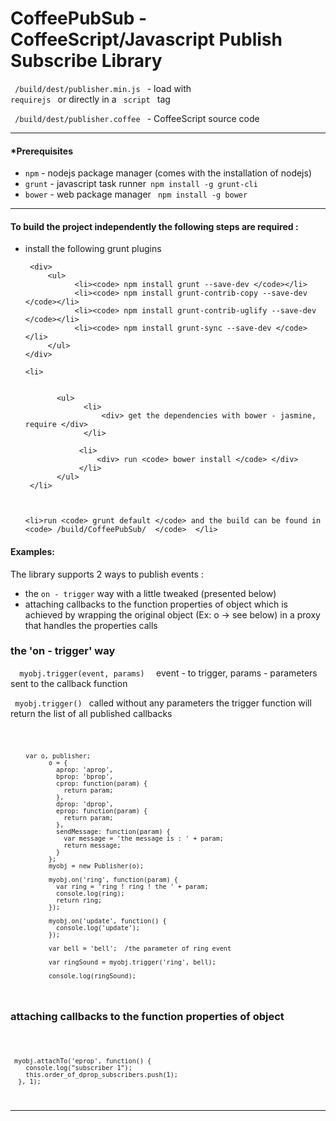 CoffeePubSub - CoffeeScript/Javascript Publish Subscribe Library
======================================================





<code> /build/dest/publisher.min.js </code> - load with  <code> requirejs </code> or directly in a <code> script </code> tag

<code> /build/dest/publisher.coffee </code> - CoffeeScript source code


<hr/>



<h4>*Prerequisites </h4>

<ul>
    <li><code>npm</code> - nodejs package manager (comes with the installation of nodejs)</li>
    <li><code>grunt</code> - javascript task runner<code> npm install -g grunt-cli</code> </li>
    <li><code>bower</code> - web package manager <code> npm install -g bower </code></li>
</ul>


<hr/>

<h4>To build the project independently the following steps are required : </h4>

<ul>
    <li> install the following grunt plugins

     <div>
         <ul>
               <li><code> npm install grunt --save-dev </code></li>
               <li><code> npm install grunt-contrib-copy --save-dev </code></li>
               <li><code> npm install grunt-contrib-uglify --save-dev </code></li>
               <li><code> npm install grunt-sync --save-dev </code></li>
         </ul>
    </div>
</li>

    <li>


           <ul>
                 <li>
                     <div> get the dependencies with bower - jasmine, require </div>
                 </li>

                <li>
                    <div> run <code> bower install </code> </div>
                </li>
           </ul>
     </li>



    <li>run <code> grunt default </code> and the build can be found in <code> /build/CoffeePubSub/  </code>  </li>
</ul>


<h4>Examples: </h4>


The library supports 2 ways to publish events :

<ul>
    <li>the <code>on - trigger</code> way with a little tweaked (presented below)</li>
    <li>attaching callbacks to the function properties of object which is achieved by wrapping the original object (Ex: o -> see below) in a proxy that handles the properties calls </li>
</ul>


<h3> the 'on - trigger' way </h3>
<code>  myobj.trigger(event, params)  </code> event - to trigger, params - parameters sent to the callback function

<code>  myobj.trigger()  </code>  called without any parameters the trigger function will return the list of all published callbacks

<code> 

        var o, publisher;
              o = {
                aprop: 'aprop',
                bprop: 'bprop',
                cprop: function(param) {
                  return param;
                },
                dprop: 'dprop',
                eprop: function(param) {
                  return param;
                },
                sendMessage: function(param) {
                  var message = 'the message is : ' + param;
                  return message;
                }
              };
              myobj = new Publisher(o);
              
              myobj.on('ring', function(param) {
                var ring = 'ring ! ring ! the ' + param;
                console.log(ring);
                return ring;
              });
              
              myobj.on('update', function() {
                console.log('update'); 
              });
              
              var bell = 'bell';  /the parameter of ring event
              
              var ringSound = myobj.trigger('ring', bell);
                
              console.log(ringSound); 


</code>


<h3> attaching callbacks to the function properties of object </h3>

<code>

     myobj.attachTo('eprop', function() {
        console.log("subscriber 1");
        this.order_of_dprop_subscribers.push(1);
      }, 1);

</code>



<hr/>




